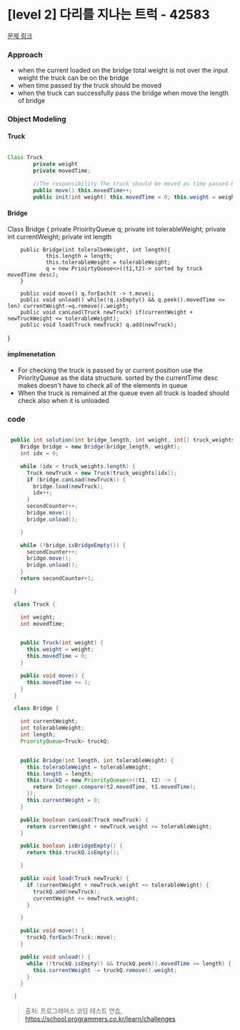 # [level 2] 다리를 지나는 트럭 - 42583 

[문제 링크](https://school.programmers.co.kr/learn/courses/30/lessons/42583) 

### Approach

- when the current loaded on the bridge total weight is not over the input weight the truck can be on the bridge
- when time passed by the truck should be moved
- when the truck can successfully pass the bridge when move the length of bridge
  

### Object Modeling



#### Truck
``` java

Class Truck
        private weight
        private movedTime;

        //The responsibility The truck should be moved as time passed by
        public move() this.movedTime++;
        public init(int weight) this.movedTime = 0; this.weight = weight
```
#### Bridge

Class Bridge
{
        private PrioirityQueue<Truck> q;
        private int tolerableWeight;
        private int currentWeight;
        private int length

        public Bridge(int toleralbeWeight, int length){
                this.length = length;
                this.tolerableWeight = tolerableWeight;
                q = new PrioirtyQueue<>((t1,t2)-> sorted by truck movedTime desc);
        }

        public void move() q.forEach(t -> t.move);
        public void unload() while(!q.isEmpty() && q.peek().movedTime <= len) currentWeight-=q.remove().weight;
        public void canLoad(Truck newTruck) if(currentWeight + newTruckWeight <= tolerableWeight);
        public void load(Truck newTruck) q.add(newTruck);

        

}

#### implmenetation
- For checking the truck is passed by or current position use the PriorityQueue as the data structure. sorted by the currentTime desc makes doesn't have to check all of the elements in queue
- When the truck is remained at the queue even all truck is loaded should check also when it is unloaded
### code

``` java

 public int solution(int bridge_length, int weight, int[] truck_weights) {
    Bridge bridge = new Bridge(bridge_length, weight);
    int idx = 0;

    while (idx < truck_weights.length) {
      Truck newTruck = new Truck(truck_weights[idx]);
      if (bridge.canLoad(newTruck)) {
        bridge.load(newTruck);
        idx++;
      }
      secondCounter++;
      bridge.move();
      bridge.unload();

    }

    while (!bridge.isBridgeEmpty()) {
      secondCounter++;
      bridge.move();
      bridge.unload();
    }
    return secondCounter+1;

  }

  class Truck {

    int weight;
    int movedTime;


    public Truck(int weight) {
      this.weight = weight;
      this.movedTime = 0;
    }

    public void move() {
      this.movedTime += 1;
    }
  }

  class Bridge {

    int currentWeight;
    int tolerableWeight;
    int length;
    PriorityQueue<Truck> truckQ;


    public Bridge(int length, int tolerableWeight) {
      this.tolerableWeight = tolerableWeight;
      this.length = length;
      this.truckQ = new PriorityQueue<>((t1, t2) -> {
        return Integer.compare(t2.movedTime, t1.movedTime);
      });
      this.currentWeight = 0;
    }

    public boolean canLoad(Truck newTruck) {
      return currentWeight + newTruck.weight <= tolerableWeight;
    }

    public boolean isBridgeEmpty() {
      return this.truckQ.isEmpty();

    }

    public void load(Truck newTruck) {
      if (currentWeight + newTruck.weight <= tolerableWeight) {
        truckQ.add(newTruck);
        currentWeight += newTruck.weight;
      }

    }

    public void move() {
      truckQ.forEach(Truck::move);
    }

    public void unload() {
      while (!truckQ.isEmpty() && truckQ.peek().movedTime >= length) {
        this.currentWeight -= truckQ.remove().weight;
      }
    }

  }
```


  

> 출처: 프로그래머스 코딩 테스트 연습, https://school.programmers.co.kr/learn/challenges
